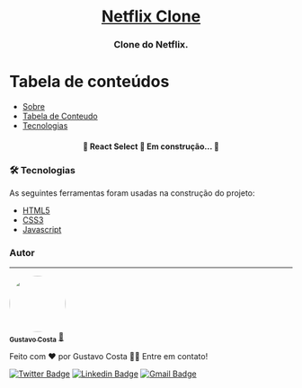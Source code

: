 <h1 align="center">
  <a href="#" alt="Netflix Clone">Netflix Clone </a>
</h1>

<h3 align="center">
  Clone do Netflix.
</h3>

Tabela de conteúdos
=================
<!--tc-->
   * [Sobre](#Sobre)
   * [Tabela de Conteudo](#tabela-de-conteudo)
   * [Tecnologias](#tecnologias)
<!--tc-->

<h4 align="center"> 
	🚧  React Select 🚀 Em construção...  🚧
</h4>


### 🛠 Tecnologias

As seguintes ferramentas foram usadas na construção do projeto:

- [HTML5](https://developer.mozilla.org/pt-BR/docs/Web/HTML/HTML5)
- [CSS3](https://developer.mozilla.org/pt-BR/docs/Web/CSS)
- [Javascript](https://developer.mozilla.org/pt-BR/docs/Aprender/JavaScript)

### Autor
---

<a href="#">
 <img style="border-radius: 50%;" src="https://avatars3.githubusercontent.com/u/380327?s=460&u=61b426b901b8fe02e12019b1fdb67bf0072d4f00&v=4" width="100px;" alt=""/>
 <br />
 <sub><b>Gustavo Costa</b></sub></a> <a href="#" title="Rocketseat">🚀</a>


Feito com ❤️ por Gustavo Costa 👋🏽 Entre em contato!

[![Twitter Badge](https://img.shields.io/badge/-@tgmarinho-1ca0f1?style=flat-square&labelColor=1ca0f1&logo=twitter&logoColor=white&link=https://twitter.com/tgmarinho)](https://twitter.com/cmtehenz) [![Linkedin Badge](https://img.shields.io/badge/-Thiago-blue?style=flat-square&logo=Linkedin&logoColor=white&link=https://www.linkedin.com/in/cmtehenz/)](https://www.linkedin.com/in/cmtehenz/) 
[![Gmail Badge](https://img.shields.io/badge/-tgmarinho@gmail.com-c14438?style=flat-square&logo=Gmail&logoColor=white&link=mailto:cmtehenz@gmail.com)](mailto:cmtehenz@gmail.com)